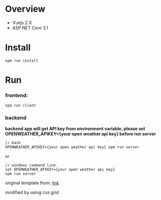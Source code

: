 # Overview
- Vuejs 2.X
- ASP.NET Core 3.1
# Install
```shell
npm run install
```
# Run
### frontend:
```shell
npm run client
```

### backend
**backend app will get API key from environment variable, please set OPENWEATHER_APIKEY={your open weather api key} before run server**
```shell
// bash
OPENWEATHER_APIKEY={your open weather api key} npm run server
```
or
```shell
// windows command line 
set OPENWEATHER_APIKEY={your open weather api key}
npm run server
```

original template from: [link](https://www.themezy.com/free-website-templates/128-steel-weather-free-responsive-website-template)

modified by using css grid
